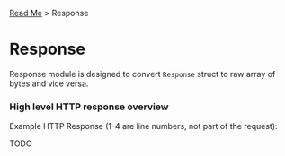 [Read Me](https://github.com/bohdaq/rust-web-server/tree/main) > Response 

# Response 

Response module is designed to convert `Response` struct to raw array of bytes and vice versa.

### High level HTTP response overview
Example HTTP Response (1-4 are line numbers, not part of the request):

TODO
